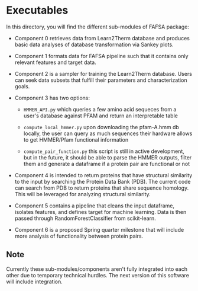 # Executables
In this directory, you will find the different sub-modules of FAFSA package:

- Component 0 retrieves data from Learn2Therm database and produces basic data analyses of database transformation via Sankey plots.

- Component 1 formats data for FAFSA pipeline such that it contains only relevant features and target data.

- Component 2 is a sampler for training the Learn2Therm database. Users can seek data subsets that fulfill their parameters and characterization goals.

- Component 3 has two options:

    - `HMMER_API.py` which queries a few amino acid sequeces from a user's database against PFAM and return an interpretable table

    - `compute_local_hmmer.py` upon downloading the pfam-A.hmm db locally, the user can query as much sequences their hardware allows to get HMMER/Pfam functional information

    - `compute_pair_function.py` this script is still in active development, but in the future, it should be able to parse the HMMER outputs, filter them and generate a dataframe if a protein pair are functional or not

- Component 4 is intended to return proteins that have structural similarity to the input by searching the Protein Data Bank (PDB). The current code can search from PDB to return proteins that share sequence homology. This will be leveraged for analyzing structural similarity.

- Component 5 contains a pipeline that cleans the input dataframe, isolates features, and defines target for machine learning. Data is then passed through RandomForestClassifier from scikit-learn.

- Component 6 is a proposed Spring quarter milestone that will include more analysis of functionality between protein pairs.


## Note
Currently these sub-modules/components aren't fully integrated into each other due to temporary technical hurdles. The next version of this software will include integration.


